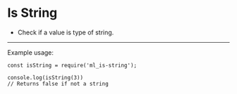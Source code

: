 # Is String

- Check if a value is type of string.
---
Example usage: 

```
const isString = require('ml_is-string');

console.log(isString(3))
// Returns false if not a string
```
